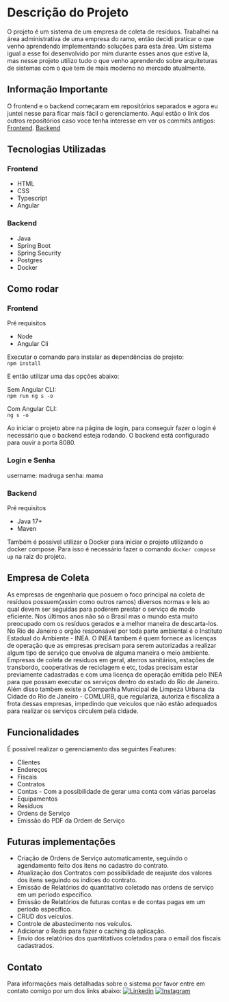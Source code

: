 # Descrição do Projeto

O projeto é um sistema de um empresa de coleta de resíduos. Trabalhei na área administrativa de uma empresa do ramo, então decidi praticar o que venho aprendendo implementando soluções para esta área.
Um sistema igual a esse foi desenvolvido por mim durante esses anos que estive lá, mas nesse projeto utilizo tudo o que venho aprendendo sobre arquiteturas de sistemas com o que tem de mais moderno no mercado atualmente.

## Informação Importante

O frontend e o backend começaram em repositórios separados e agora eu juntei nesse para ficar mais fácil o gerenciamento.
Aqui estão o link dos outros repositórios caso voce tenha interesse em ver os commits antigos:
[Frontend](https://github.com/victor-vilar/api-springboot-frontend-angular-pa).
[Backend](https://github.com/victor-vilar/api-springboot-pa)


## Tecnologias Utilizadas

### Frontend

- HTML
- CSS
- Typescript
- Angular

### Backend

- Java
- Spring Boot
- Spring Security
- Postgres
- Docker
 

## Como rodar

### Frontend
Pré requisitos
- Node
- Angular Cli

Executar o comando para instalar as dependências do projeto:  
`npm install `  

E então utilizar uma das opções abaixo:  

Sem Angular CLI:  
`npm run ng s -o` 

Com Angular CLI:  
`ng s -o`

Ao iniciar o projeto abre na página de login, para conseguir fazer o login é necessário que o backend esteja rodando. O backend está configurado para ouvir a porta 8080.

### Login e Senha
username: madruga
senha: mama

### Backend
Pré requisitos
- Java 17+
- Maven


Também é possivel utilizar o Docker para iniciar o projeto utilizando o docker compose. Para isso é necessário fazer o comando `docker compose up` na raiz do projeto.

## Empresa de Coleta

As empresas de engenharia que posuem o foco principal na coleta de resíduos possuem(assim como outros ramos) diversos normas e leis ao qual devem ser seguidas para poderem prestar o serviço de modo eficiente. 
Nos últimos anos não só o Brasil mas o mundo esta muito preocupado com os resíduos gerados e a melhor maneira de descarta-los. No Rio de Janeiro o orgão responsável por toda parte ambiental é o Instituto Estadual do Ambiente - INEA. O INEA tambem é quem fornece as licenças de operação que as empresas precisam para serem autorizadas a realizar algum tipo de serviço que envolva de alguma maneira o meio ambiente. Empresas de coleta de resíduos em geral, aterros sanitários, estações de transbordo, cooperativas de reciclagem e etc, todas precisam estar previamente cadastradas e com uma licença de operação emitida pelo INEA para que possam executar os serviços dentro do estado do Rio de Janeiro.
Além disso tambem existe a Companhia Municipal de Limpeza Urbana da Cidade do Rio de Janeiro - COMLURB, que regulariza, autoriza e fiscaliza a frota dessas empresas, impedindo que veículos que não estão adequados para realizar os serviços circulem pela cidade.



## Funcionalidades

É possivel realizar o gerenciamento das seguintes Features:
- Clientes
- Endereços
- Fiscais
- Contratos
- Contas - Com a possibilidade de gerar uma conta com várias parcelas
- Equipamentos
- Resíduos
- Ordens de Serviço
- Emissão do PDF da Ordem de Serviço

## Futuras implementações

- Criação de Ordens de Serviço automaticamente, seguindo o agendamento feito dos itens no cadastro do contrato.
- Atualização dos Contratos com possibilidade de reajuste dos valores dos itens seguindo os indices do contrato.
- Emissão de Relatórios do quantitativo coletado nas ordens de serviço em um período específico.
- Emissão de Relatórios de futuras contas e de contas pagas em um período específico.
- CRUD dos veículos.
- Controle de abastecimento nos veículos.
- Adicionar o Redis para fazer o caching da aplicação.
- Envio dos relatórios dos quantitativos coletados para o email dos fiscais cadastrados.
  
## Contato
Para informações mais detalhadas sobre o sistema por favor entre em contato comigo por um dos links abaixo:
[![Linkedin](https://img.shields.io/badge/LinkedIn-0077B5?style=for-the-badge&logo=linkedin&logoColor=white)](https://www.linkedin.com/in/victor-vilar01/)  [![Instagram](https://img.shields.io/badge/Instagram-E4405F?style=for-the-badge&logo=instagram&logoColor=white)](https://www.instagram.com/victorvilar01/)
